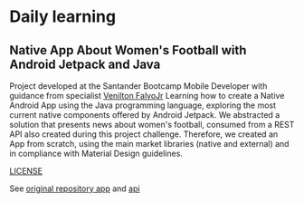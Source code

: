 # Daily learning

## Native App About Women's Football with Android Jetpack and Java

Project developed at the Santander Bootcamp Mobile Developer with guidance from specialist [Venilton FalvoJr](https://github.com/falvojr "Venilton FalvoJr")
Learning how to create a Native Android App using the Java programming language, exploring the most current native components offered by Android Jetpack. We abstracted a solution that presents news about women's football, consumed from a REST API also created during this project challenge. Therefore, we created an App from scratch, using the main market libraries (native and external) and in compliance with Material Design guidelines.

[LICENSE](/LICENSE)

See [original repository app](https://github.com/digitalinnovationone/soccer-news-app) and [api](https://github.com/digitalinnovationone/soccer-news-api)
